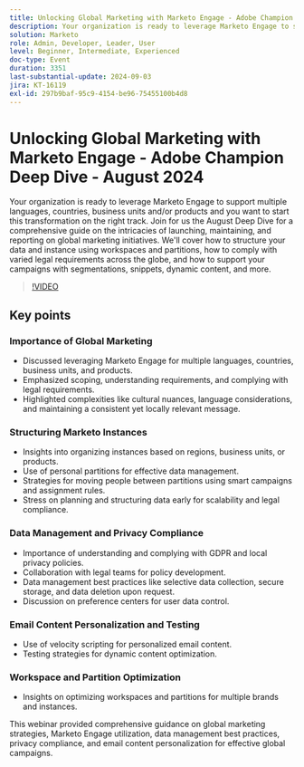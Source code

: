 ```yaml
---
title: Unlocking Global Marketing with Marketo Engage - Adobe Champion Deep Dive - August 2024
description: Your organization is ready to leverage Marketo Engage to support multiple languages, countries, business units and/or products and you want to start this transformation on the right track. Join for us the August Deep Dive for a comprehensive guide on the intricacies of launching, maintaining, and reporting on global marketing initiatives. We'll cover how to structure your data and instance using workspaces and partitions, how to comply with varied legal requirements across the globe, and how to support your campaigns with segmentations, snippets, dynamic content, and more.
solution: Marketo
role: Admin, Developer, Leader, User
level: Beginner, Intermediate, Experienced
doc-type: Event
duration: 3351
last-substantial-update: 2024-09-03
jira: KT-16119
exl-id: 297b9baf-95c9-4154-be96-75455100b4d8
---
```

# Unlocking Global Marketing with Marketo Engage - Adobe Champion Deep Dive - August 2024

Your organization is ready to leverage Marketo Engage to support multiple languages, countries, business units and/or products and you want to start this transformation on the right track. Join for us the August Deep Dive for a comprehensive guide on the intricacies of launching, maintaining, and reporting on global marketing initiatives. We'll cover how to structure your data and instance using workspaces and partitions, how to comply with varied legal requirements across the globe, and how to support your campaigns with segmentations, snippets, dynamic content, and more.

>[!VIDEO](https://video.tv.adobe.com/v/3433245/?learn=on)

## Key points

### Importance of Global Marketing

* Discussed leveraging Marketo Engage for multiple languages, countries, business units, and products.
* Emphasized scoping, understanding requirements, and complying with legal requirements.
* Highlighted complexities like cultural nuances, language considerations, and maintaining a consistent yet locally relevant message.

### Structuring Marketo Instances

* Insights into organizing instances based on regions, business units, or products.
* Use of personal partitions for effective data management.
* Strategies for moving people between partitions using smart campaigns and assignment rules.
* Stress on planning and structuring data early for scalability and legal compliance.

### Data Management and Privacy Compliance

* Importance of understanding and complying with GDPR and local privacy policies.
* Collaboration with legal teams for policy development.
* Data management best practices like selective data collection, secure storage, and data deletion upon request.
* Discussion on preference centers for user data control.

### Email Content Personalization and Testing

* Use of velocity scripting for personalized email content.
* Testing strategies for dynamic content optimization.

### Workspace and Partition Optimization

* Insights on optimizing workspaces and partitions for multiple brands and instances.

This webinar provided comprehensive guidance on global marketing strategies, Marketo Engage utilization, data management best practices, privacy compliance, and email content personalization for effective global campaigns.
